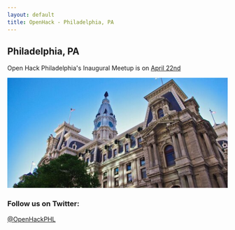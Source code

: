 ```yaml
---
layout: default
title: OpenHack - Philadelphia, PA
---
```


## Philadelphia, PA

Open Hack Philadelphia's Inaugural Meetup is on [April 22nd](http://www.meetup.com/Open-Hack-Philly/events/110476402/)

![City Hall](/philadelphia/city.jpg)

### Follow us on Twitter:

[@OpenHackPHL](https://twitter.com/openhackphl)

